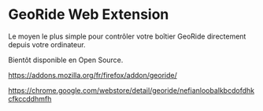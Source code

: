 # GeoRide Web Extension
Le moyen le plus simple pour contrôler votre boîtier GeoRide directement depuis votre ordinateur.

Bientôt disponible en Open Source.

https://addons.mozilla.org/fr/firefox/addon/georide/

https://chrome.google.com/webstore/detail/georide/nefianloobalkbcdofdhkcfkccddhmfh
